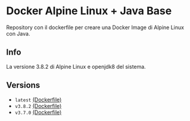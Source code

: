 # Docker Alpine Linux + Java Base

Repository con il dockerfile per creare una Docker Image di Alpine Linux con Java.

## Info

La versione 3.8.2 di Alpine Linux e openjdk8 del sistema.

## Versions

- `latest` [(Dockerfile)](https://github.com/scolagreco/alpine-openjdk/blob/master/Dockerfile)
- `v3.8.2` [(Dockerfile)](https://github.com/scolagreco/alpine-openjdk/blob/v3.8.2/Dockerfile)
- `v3.7.0` [(Dockerfile)](https://github.com/scolagreco/alpine-openjdk/blob/v3.7.0/Dockerfile)
